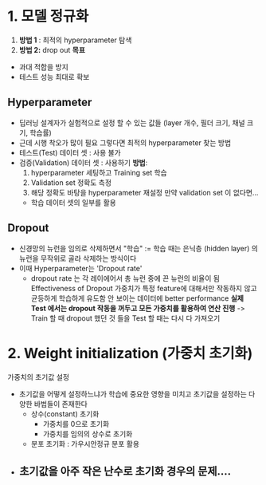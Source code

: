 # 1. 모델 정규화
1. **방법 1** : 최적의 hyperparameter 탐색
2. **방법 2:** drop out
**목표**
- 과대 적합을 방지
- 테스트 성능 최대로 확보

## Hyperparameter
- 딥러닝 설계자가 실험적으로 설정 할 수 있는 값들 
  (layer 개수, 필더 크기, 채널 크기, 학습률)
- 근데 시행 착오가 많이 필요
그렇다면 최적의 hyperparameter 찾는 방법
- 테스트(Test) 데이터 셋 : 사용 불가
- 검증(Validation) 데이터 셋 : 사용하기
**방법**:
	1) hyperparameter 세팅하고 Training set 학습
	2) Validation set 정확도 측정
	3) 해당 정확도 바탕을 hyperparameter 재설정
만약 validation set 이 없다면...
	- 학습 데이터 셋의 일부를 활용

## Dropout
- 신경망의 뉴런을 임의로 삭제하면서 "학습" := 학습 때는 은닉층 (hidden layer) 의 뉴런을 무작위로 골라 삭제하는 방식이다
- 이때 Hyperparameter는 'Dropout rate' 
	- dropout rate 는 각 레이에어서 총 뉴런 중에 끈 뉴런의 비율이 됨
Effectiveness of Dropout
	가중치가 특정 feature에 대해서만 작동하지 않고 균등하게 학습하게 유도함
	안 보이는 데이터에 better performance
	**실제 Test 에서는 dropout 작동을 꺼두고 모든 가중치를 활용하여 연산 진행**
	-> Train 할 때 dropout 했던 것 들을 Test 할 때는 다시 다 가져오기

# 2. Weight initialization (가중치 초기화)

가중치의 초기값 설정
- 초기값을 어떻게 설정하느냐가 학습에 중요한 영향을 미치고 초기값을 설정하는 다양한 바법들이 존재한다
	-  상수(constant) 초기화
		- 가중치를 0으로 초기화
		- 가중치를 임의의 상수로 초기화
	- 분포 초기화 : 가우시안정규 분포 활용
- 초기값을 아주 작은 난수로 초기화 경우의 문제....
	- 
